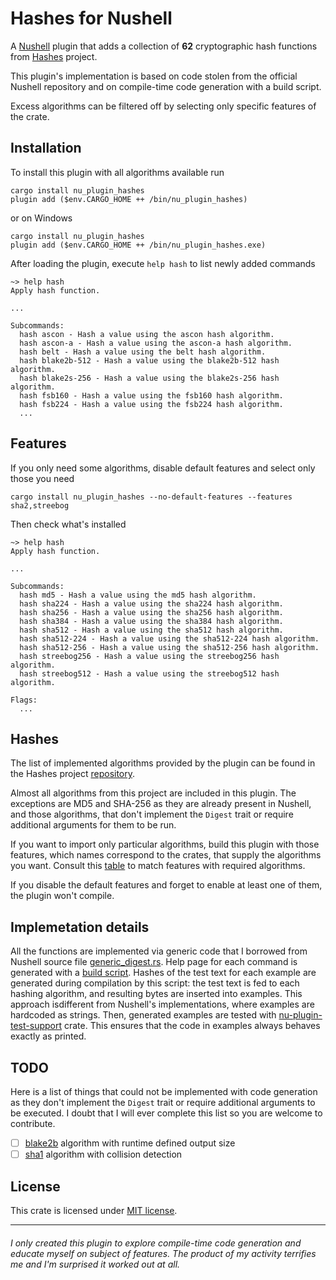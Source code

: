 # Hashes for Nushell

A [Nushell](https://www.nushell.sh) plugin that adds a collection of **62**
cryptographic hash functions from [Hashes](https://github.com/RustCrypto/hashes)
project.

This plugin's implementation is based on code stolen from the official Nushell
repository and on compile-time code generation with a build script.

Excess algorithms can be filtered off by selecting only specific features of the
crate.

## Installation

To install this plugin with all algorithms available run
```nu
cargo install nu_plugin_hashes
plugin add ($env.CARGO_HOME ++ /bin/nu_plugin_hashes)
```

or on Windows
```nu
cargo install nu_plugin_hashes
plugin add ($env.CARGO_HOME ++ /bin/nu_plugin_hashes.exe)
```

After loading the plugin, execute `help hash` to list newly added commands

```nu
~> help hash
Apply hash function.

...

Subcommands:
  hash ascon - Hash a value using the ascon hash algorithm.
  hash ascon-a - Hash a value using the ascon-a hash algorithm.
  hash belt - Hash a value using the belt hash algorithm.
  hash blake2b-512 - Hash a value using the blake2b-512 hash algorithm.
  hash blake2s-256 - Hash a value using the blake2s-256 hash algorithm.
  hash fsb160 - Hash a value using the fsb160 hash algorithm.
  hash fsb224 - Hash a value using the fsb224 hash algorithm.
  ...
```

## Features

If you only need some algorithms, disable default features and select only
those you need
```nu
cargo install nu_plugin_hashes --no-default-features --features sha2,streebog
```

Then check what's installed
```nu
~> help hash
Apply hash function.

...

Subcommands:
  hash md5 - Hash a value using the md5 hash algorithm.
  hash sha224 - Hash a value using the sha224 hash algorithm.
  hash sha256 - Hash a value using the sha256 hash algorithm.
  hash sha384 - Hash a value using the sha384 hash algorithm.
  hash sha512 - Hash a value using the sha512 hash algorithm.
  hash sha512-224 - Hash a value using the sha512-224 hash algorithm.
  hash sha512-256 - Hash a value using the sha512-256 hash algorithm.
  hash streebog256 - Hash a value using the streebog256 hash algorithm.
  hash streebog512 - Hash a value using the streebog512 hash algorithm.

Flags:
  ...
```

## Hashes

The list of implemented algorithms provided by the plugin can be found
in the Hashes project [repository](https://github.com/RustCrypto/hashes).

Almost all algorithms from this project are included in this plugin. The
exceptions are MD5 and SHA-256 as they are already present in Nushell, and
those algorithms, that don't implement the `Digest` trait or require additional
arguments for them to be run.

If you want to import only particular algorithms, build this plugin with those
features, which names correspond to the crates, that supply the algorithms you
want. Consult this [table](https://github.com/RustCrypto/hashes?tab=readme-ov-file#supported-algorithms)
to match features with required algorithms.

If you disable the default features and forget to enable at least one of them,
the plugin won't compile.

## Implemetation details

All the functions are implemented via generic code that I borrowed from Nushell
source file [generic_digest.rs](https://github.com/nushell/nushell/blob/0.101.0/crates/nu-command/src/hash/generic_digest.rs). 
Help page for each command is generated with a [build script](./build.rs). 
Hashes of the test text for each example are generated during compilation by
this script: the test text is fed to each hashing algorithm, and resulting bytes
are inserted into examples. This approach isdifferent from Nushell's
implementations, where examples are hardcoded as strings. Then, generated
examples are tested with [nu-plugin-test-support](https://crates.io/crates/nu-plugin-test-support)
crate. This ensures that the code in examples always behaves exactly as printed.

## TODO

Here is a list of things that could not be implemented with code generation
as they don't implement the `Digest` trait or require additional arguments
to be executed. I doubt that I will ever complete this list so you are welcome
to contribute.

- [ ] [blake2b] algorithm with runtime defined output size
- [ ] [sha1] algorithm with collision detection

## License

This crate is licensed under [MIT license](LICENSE).

---
<h6>I only created this plugin to explore compile-time code generation and
educate myself on subject of features. The product of my activity terrifies
me and I'm surprised it worked out at all.</h6>

[blake2b]: https://github.com/RustCrypto/hashes/blob/1dbb9535207176fceb93a8ec1d450712714aedec/blake2/src/lib.rs#L67
[sha1]: https://github.com/RustCrypto/hashes/tree/master/sha1-checked
